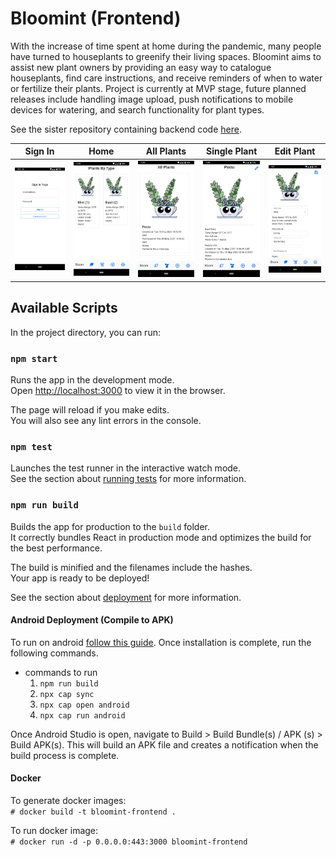 # Bloomint (Frontend)

With the increase of time spent at home during the pandemic, many people have turned to houseplants to greenify their living spaces. Bloomint aims to assist new plant owners by providing an easy way to catalogue houseplants, find care instructions, and receive reminders of when to water or fertilize their plants. Project is currently at MVP stage, future planned releases include handling image upload, push notifications to mobile devices for watering, and search functionality for plant types.

See the sister repository containing backend code [here](https://github.com/chantellechan1/bloomint-backend).

| Sign In | Home | All Plants | Single Plant | Edit Plant |
| :---: | :---: | :---: | :---: | :---: |
| ![sign in page](https://github.com/chantellechan1/bloomint-frontend/blob/main/docs/images/sign_in.png) | ![home page](https://github.com/chantellechan1/bloomint-frontend/blob/main/docs/images/home.png) | ![all plants page](https://github.com/chantellechan1/bloomint-frontend/blob/main/docs/images/all_plants.png) | ![single plant page](https://github.com/chantellechan1/bloomint-frontend/blob/main/docs/images/single_plant.png) | ![edit page](https://github.com/chantellechan1/bloomint-frontend/blob/main/docs/images/edit_plant.png) |

## Available Scripts

In the project directory, you can run:

### `npm start`

Runs the app in the development mode.\
Open [http://localhost:3000](http://localhost:3000) to view it in the browser.

The page will reload if you make edits.\
You will also see any lint errors in the console.

### `npm test`

Launches the test runner in the interactive watch mode.\
See the section about [running tests](https://facebook.github.io/create-react-app/docs/running-tests) for more information.

### `npm run build`

Builds the app for production to the `build` folder.\
It correctly bundles React in production mode and optimizes the build for the best performance.

The build is minified and the filenames include the hashes.\
Your app is ready to be deployed!  

See the section about [deployment](https://facebook.github.io/create-react-app/docs/deployment) for more information.

#### Android Deployment (Compile to APK)
To run on android [follow this guide](https://capacitorjs.com/docs/android#adding-the-android-platform). Once installation is complete, run the following commands.  
* commands to run
    1. `npm run build`
    2. `npx cap sync`
    3. `npx cap open android`
    4. `npx cap run android`  
    
Once Android Studio is open, navigate to Build > Build Bundle(s) / APK (s) > Build APK(s). This will build an APK file and creates a notification when the build process is complete.


#### Docker
To generate docker images:  
```# docker build -t bloomint-frontend .```

To run docker image:  
```# docker run -d -p 0.0.0.0:443:3000 bloomint-frontend```
